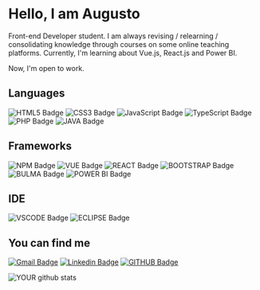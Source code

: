 <h1>Hello, I am Augusto</h1>

Front-end Developer student. 
I am always revising / relearning / consolidating knowledge through courses on some online teaching platforms.
Currently, I'm learning about Vue.js, React.js and Power BI.

Now, I'm open to work.

<h2>Languages</h2>

![HTML5 Badge](https://img.shields.io/badge/HTML5-E34F26?style=for-the-badge&logo=html5&logoColor=white)
![CSS3 Badge](https://img.shields.io/badge/CSS3-1572B6?style=for-the-badge&logo=css3&logoColor=white)
![JavaScript Badge](https://img.shields.io/badge/JavaScript-323330?style=for-the-badge&logo=javascript&logoColor=F7DF1E)
![TypeScript Badge](https://img.shields.io/badge/TypeScript-007ACC?style=for-the-badge&logo=typescript&logoColor=white)
![PHP Badge](https://img.shields.io/badge/PHP-777BB4?style=for-the-badge&logo=php&logoColor=white)
![JAVA Badge](https://img.shields.io/badge/Java-ED8B00?style=for-the-badge&logo=java&logoColor=white)

<h2>Frameworks</h2>

![NPM Badge](https://img.shields.io/badge/npm-CB3837?style=for-the-badge&logo=npm&logoColor=white)
![VUE Badge](https://img.shields.io/badge/Vue.js-35495E?style=for-the-badge&logo=vue.js&logoColor=4FC08D)
![REACT Badge](https://img.shields.io/badge/React-20232A?style=for-the-badge&logo=react&logoColor=61DAFB)
![BOOTSTRAP Badge](https://img.shields.io/badge/Bootstrap-563D7C?style=for-the-badge&logo=bootstrap&logoColor=white)
![BULMA Badge](https://img.shields.io/badge/Bulma-00D1B2?style=for-the-badge&logo=bulma&logoColor=white)
![POWER BI Badge](https://img.shields.io/badge/PowerBI-F2C811?style=for-the-badge&logo=Power%20BI&logoColor=white)

<h2>IDE</h2>

![VSCODE Badge](https://img.shields.io/badge/Visual_Studio_Code-0078D4?style=for-the-badge&logo=visual%20studio%20code&logoColor=white)
![ECLIPSE Badge](https://img.shields.io/badge/Eclipse-2C2255?style=for-the-badge&logo=eclipse)


<h2>You can find me</h2>

[![Gmail Badge](https://img.shields.io/badge/Gmail-D14836?style=for-the-badge&logo=gmail&logoColor=white&link=mailto:augustocesar.udi@gmail.com)](mailto:augustocesar.udi@gmail.com?target=_blank)
[![Linkedin Badge](https://img.shields.io/badge/linkedin-%230077B5.svg?&style=for-the-badge&logo=linkedin&logoColor=white)](https://www.linkedin.com/in/augusto-cesar-fn/?target=_blank)
[![GITHUB Badge](https://img.shields.io/badge/GitHub-100000?style=for-the-badge&logo=github&logoColor=white)](https://github.com/AugustoCesar?target=_blank)

![YOUR github stats](https://github-readme-stats.vercel.app/api?username=AugustoCesar) 
  
<!---
AugustoCesar/AugustoCesar is a ✨ special ✨ repository because its `README.md` (this file) appears on your GitHub profile.
You can click the Preview link to take a look at your changes.
--->
